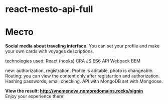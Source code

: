 # react-mesto-api-full
# Место

**Social media about traveling interface.** You can set your profile and make your own cards with voyages descriptions.         

technologies used: 
React (hooks)
CRA
JS ES6
API
Webpack
BEM  

new: authorization, registration. Profile is aditable, photo is changeable. Routing: you can view the content only after registartion and authorization. Hashing passwords, email checking. API with MongoDB set with Mongoose.                   
                             

**View the result: http://vnemenova.nomoredomains.rocks/signin**        
Enjoy your experience there!
